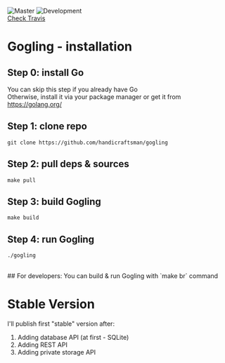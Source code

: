 ![Master](https://img.shields.io/travis/handicraftsman/gogling/master.svg?label=Master)
![Development](https://img.shields.io/travis/handicraftsman/gogling/development.svg?label=Development)
<br/><a href="https://travis-ci.org/handicraftsman/gogling">Check Travis</a>

# Gogling - installation
## Step 0: install Go
You can skip this step if you already have Go<br/>
Otherwise, install it via your package manager or get it from https://golang.org/
## Step 1: clone repo
`git clone https://github.com/handicraftsman/gogling`
## Step 2: pull deps & sources
`make pull`
## Step 3: build Gogling
`make build`
## Step 4: run Gogling
`./gogling`

<br/>
## For developers:
You can build & run Gogling with `make br` command

# Stable Version
I'll publish first "stable" version after:
1. Adding database API (at first - SQLite)
2. Adding REST API
3. Adding private storage API